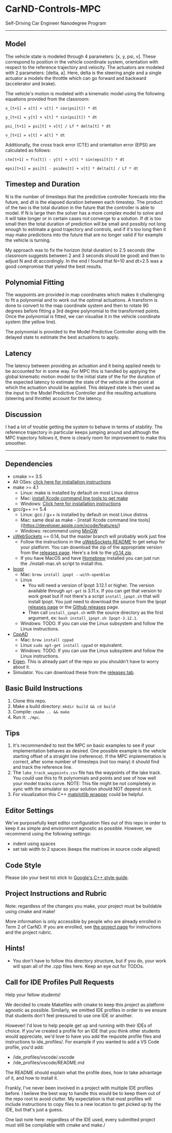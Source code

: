 # CarND-Controls-MPC
Self-Driving Car Engineer Nanodegree Program

---
## Model

The vehicle state is modeled through 4 parameters: [x, y, psi, v].  These correspond to position in the vehicle coordinate system, orientation with respect to the reference trajectory and velocity.
The actuators are modeled with 2 parameters: [delta, a]. Here, delta is the steering angle and a single actuator a models the throttle which can go forward and backward (accelerator and brake).

The vehicle's motion is modeled with a kinematic model using the following equations provided from the classroom:

`x_[t+1] = x[t] + v[t] * cos(psi[t]) * dt`

`y_[t+1] = y[t] + v[t] * sin(psi[t]) * dt`

`psi_[t+1] = psi[t] + v[t] / Lf * delta[t] * dt`

`v_[t+1] = v[t] + a[t] * dt`

Additionally, the cross track error (CTE) and orientation error (EPSI) are calculated as follows:

`cte[t+1] = f(x[t]) - y[t] + v[t] * sin(epsi[t]) * dt`

`epsi[t+1] = psi[t] - psides[t] + v[t] * delta[t] / Lf * dt`

## Timestep and Duration

N is the number of timesteps that the predictive controller forecasts into the future, and dt is the elapsed duration between each timestep. The product of the two is the total duration in the future that the controller is able to model.  If N is large then the solver has a more complex model to solve and it will take longer or in certain cases not converge to a solution. If dt is too small then the total duration of prediction will be small and possibly not long enough to estimate a good trajectory and controls, and if it's too long then it may make predictions into the future that are no longer valid if for example the vehicle is turning.

My approach was to fix the horizon (total duration) to 2.5 seconds (the classroom suggests between 2 and 3 seconds should be good) and then to adjust N and dt accordingly.  In the end I found that N=10 and dt=2.5 was a good compromise that yieled the best results.

## Polynomial Fitting

The waypoints are provided in map coordinates which makes it challenging to fit a polynomial and to work out the optimal actuations. A transform is done to convert to the map coordinate system and then to rotate 90 degrees before fitting a 3rd degree polynomial to the transformed points.  Once the polynomial is fitted, we can visualise it in the vehicle coordinate system (the yellow line).

The polynomial is provided to the Model Predictive Controller along with the delayed state to estimate the best actuations to apply.


## Latency

The latency between providing an actuation and it being applied needs to be accounted for in some way. For MPC this is handled by applying the global kinematic motion model to the initial state of the for the duration of the expected latency to estimate the state of the vehicle at the point at which the actuation should be applied.  This delayed state is then used as the input to the Model Predictive Controller and the resulting actuations (steering and throttle) account for the latency. 

## Discussion

I had a lot of trouble getting the system to behave in terms of stability. The reference trajectory in particular keeps jumping around and although the MPC trajectory follows it, there is clearly room for improvement to make this smoother.

---

## Dependencies

* cmake >= 3.5
 * All OSes: [click here for installation instructions](https://cmake.org/install/)
* make >= 4.1
  * Linux: make is installed by default on most Linux distros
  * Mac: [install Xcode command line tools to get make](https://developer.apple.com/xcode/features/)
  * Windows: [Click here for installation instructions](http://gnuwin32.sourceforge.net/packages/make.htm)
* gcc/g++ >= 5.4
  * Linux: gcc / g++ is installed by default on most Linux distros
  * Mac: same deal as make - [install Xcode command line tools]((https://developer.apple.com/xcode/features/)
  * Windows: recommend using [MinGW](http://www.mingw.org/)
* [uWebSockets](https://github.com/uWebSockets/uWebSockets) == 0.14, but the master branch will probably work just fine
  * Follow the instructions in the [uWebSockets README](https://github.com/uWebSockets/uWebSockets/blob/master/README.md) to get setup for your platform. You can download the zip of the appropriate version from the [releases page](https://github.com/uWebSockets/uWebSockets/releases). Here's a link to the [v0.14 zip](https://github.com/uWebSockets/uWebSockets/archive/v0.14.0.zip).
  * If you have MacOS and have [Homebrew](https://brew.sh/) installed you can just run the ./install-mac.sh script to install this.
* [Ipopt](https://projects.coin-or.org/Ipopt)
  * Mac: `brew install ipopt --with-openblas`
  * Linux
    * You will need a version of Ipopt 3.12.1 or higher. The version available through `apt-get` is 3.11.x. If you can get that version to work great but if not there's a script `install_ipopt.sh` that will install Ipopt. You just need to download the source from the Ipopt [releases page](https://www.coin-or.org/download/source/Ipopt/) or the [Github releases](https://github.com/coin-or/Ipopt/releases) page.
    * Then call `install_ipopt.sh` with the source directory as the first argument, ex: `bash install_ipopt.sh Ipopt-3.12.1`. 
  * Windows: TODO. If you can use the Linux subsystem and follow the Linux instructions.
* [CppAD](https://www.coin-or.org/CppAD/)
  * Mac: `brew install cppad`
  * Linux `sudo apt-get install cppad` or equivalent.
  * Windows: TODO. If you can use the Linux subsystem and follow the Linux instructions.
* [Eigen](http://eigen.tuxfamily.org/index.php?title=Main_Page). This is already part of the repo so you shouldn't have to worry about it.
* Simulator. You can download these from the [releases tab](https://github.com/udacity/CarND-MPC-Project/releases).



## Basic Build Instructions


1. Clone this repo.
2. Make a build directory: `mkdir build && cd build`
3. Compile: `cmake .. && make`
4. Run it: `./mpc`.

## Tips

1. It's recommended to test the MPC on basic examples to see if your implementation behaves as desired. One possible example
is the vehicle starting offset of a straight line (reference). If the MPC implementation is correct, after some number of timesteps
(not too many) it should find and track the reference line.
2. The `lake_track_waypoints.csv` file has the waypoints of the lake track. You could use this to fit polynomials and points and see of how well your model tracks curve. NOTE: This file might be not completely in sync with the simulator so your solution should NOT depend on it.
3. For visualization this C++ [matplotlib wrapper](https://github.com/lava/matplotlib-cpp) could be helpful.

## Editor Settings

We've purposefully kept editor configuration files out of this repo in order to
keep it as simple and environment agnostic as possible. However, we recommend
using the following settings:

* indent using spaces
* set tab width to 2 spaces (keeps the matrices in source code aligned)

## Code Style

Please (do your best to) stick to [Google's C++ style guide](https://google.github.io/styleguide/cppguide.html).

## Project Instructions and Rubric

Note: regardless of the changes you make, your project must be buildable using
cmake and make!

More information is only accessible by people who are already enrolled in Term 2
of CarND. If you are enrolled, see [the project page](https://classroom.udacity.com/nanodegrees/nd013/parts/40f38239-66b6-46ec-ae68-03afd8a601c8/modules/f1820894-8322-4bb3-81aa-b26b3c6dcbaf/lessons/b1ff3be0-c904-438e-aad3-2b5379f0e0c3/concepts/1a2255a0-e23c-44cf-8d41-39b8a3c8264a)
for instructions and the project rubric.

## Hints!

* You don't have to follow this directory structure, but if you do, your work
  will span all of the .cpp files here. Keep an eye out for TODOs.

## Call for IDE Profiles Pull Requests

Help your fellow students!

We decided to create Makefiles with cmake to keep this project as platform
agnostic as possible. Similarly, we omitted IDE profiles in order to we ensure
that students don't feel pressured to use one IDE or another.

However! I'd love to help people get up and running with their IDEs of choice.
If you've created a profile for an IDE that you think other students would
appreciate, we'd love to have you add the requisite profile files and
instructions to ide_profiles/. For example if you wanted to add a VS Code
profile, you'd add:

* /ide_profiles/vscode/.vscode
* /ide_profiles/vscode/README.md

The README should explain what the profile does, how to take advantage of it,
and how to install it.

Frankly, I've never been involved in a project with multiple IDE profiles
before. I believe the best way to handle this would be to keep them out of the
repo root to avoid clutter. My expectation is that most profiles will include
instructions to copy files to a new location to get picked up by the IDE, but
that's just a guess.

One last note here: regardless of the IDE used, every submitted project must
still be compilable with cmake and make./
